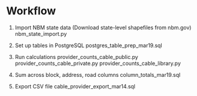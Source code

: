Workflow
==========
1) Import NBM state data
	(Download state-level shapefiles from nbm.gov)
	nbm_state_import.py

2) Set up tables in PostgreSQL
	postgres_table_prep_mar19.sql

3) Run calculations
	provider_counts_cable_public.py
	provider_counts_cable_private.py
	provider_counts_cable_library.py

4) Sum across block, address, road columns
	column_totals_mar19.sql

5) Export CSV file
	cable_provider_export_mar14.sql
